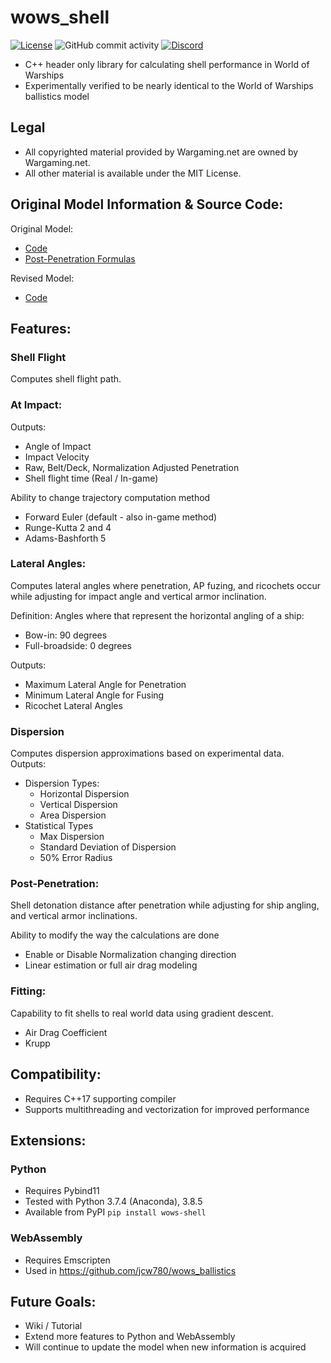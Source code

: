 # wows_shell
[![License](https://img.shields.io/github/license/jcw780/ShellCPP)](./LICENSE)
![GitHub commit activity](https://img.shields.io/github/commit-activity/y/jcw780/ShellCPP?style=plastic)
[![Discord](https://discordapp.com/api/guilds/731224331136532531/widget.png)](https://discord.gg/fpDB9y5)
- C++ header only library for calculating shell performance in World of Warships
- Experimentally verified to be nearly identical to the World of Warships ballistics model
## Legal
- All copyrighted material provided by Wargaming.net are owned by Wargaming.net.
- All other material is available under the MIT License.
## Original Model Information & Source Code:
Original Model:
- [Code](https://pastebin.com/1NEwkf7R)
- [Post-Penetration Formulas](https://www.reddit.com/r/WorldOfWarships/comments/560yg2/wows_ballistic_model_penetration) <br/>

Revised Model:
- [Code](https://pastebin.com/GXUt7BMJ)
## Features:
### Shell Flight
Computes shell flight path.
### At Impact:
Outputs:
  - Angle of Impact
  - Impact Velocity 
  - Raw, Belt/Deck, Normalization Adjusted Penetration 
  - Shell flight time (Real / In-game) <br/>

Ability to change trajectory computation method
  - Forward Euler (default - also in-game method) 
  - Runge-Kutta 2 and 4 
  - Adams-Bashforth 5
### Lateral Angles: 
Computes lateral angles where penetration, AP fuzing, and ricochets occur while adjusting for impact angle and vertical armor inclination. <br/>

Definition: Angles where that represent the horizontal angling of a ship:
  - Bow-in: 90 degrees 
  - Full-broadside: 0 degrees <br/>

Outputs:
  - Maximum Lateral Angle for Penetration 
  - Minimum Lateral Angle for Fusing 
  - Ricochet Lateral Angles <br/>

### Dispersion
Computes dispersion approximations based on experimental data. <br/>
Outputs:
  - Dispersion Types:
    - Horizontal Dispersion 
    - Vertical Dispersion
    - Area Dispersion
  - Statistical Types
    - Max Dispersion
    - Standard Deviation of Dispersion
    - 50% Error Radius

### Post-Penetration:
Shell detonation distance after penetration while adjusting for ship angling, and vertical armor inclinations. <br/>

Ability to modify the way the calculations are done 
- Enable or Disable Normalization changing direction
- Linear estimation or full air drag modeling
### Fitting:
Capability to fit shells to real world data using gradient descent. 
- Air Drag Coefficient
- Krupp
## Compatibility:
- Requires C++17 supporting compiler
- Supports multithreading and vectorization for improved performance
## Extensions:
### Python 
- Requires Pybind11
- Tested with Python 3.7.4 (Anaconda), 3.8.5
- Available from PyPI ```pip install wows-shell```
### WebAssembly 
- Requires Emscripten
- Used in https://github.com/jcw780/wows_ballistics
## Future Goals:
- Wiki / Tutorial
- Extend more features to Python and WebAssembly
- Will continue to update the model when new information is acquired



